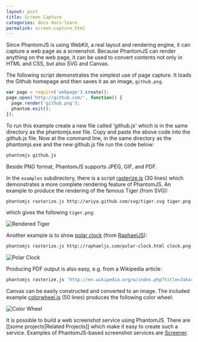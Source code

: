 ```yaml
---
layout: post
title: Screen Capture
categories: docs docs-learn
permalink: screen-capture.html
---
```


Since PhantomJS is using WebKit, a real layout and rendering engine, it can capture a web page as a screenshot. Because PhantomJS can render anything on the web page, it can be used to convert contents not only in HTML and CSS, but also SVG and Canvas.

The following script demonstrates the simplest use of page capture. It loads the Github homepage and then saves it as an image, `github.png`.

```javascript
var page = require('webpage').create();
page.open('http://github.com/', function() {
  page.render('github.png');
  phantom.exit();
});
```

To run this example create a new file called 'github.js' which is in the same directory as the phantomjs.exe file. Copy and paste the above code into the github.js file. Now at the command line, in the same directory as the phantomjs.exe and the new github.js file run the code below:

```bash
phantomjs github.js
```

Beside PNG format, PhantomJS supports JPEG, GIF, and PDF.

In the `examples` subdirectory, there is a script [rasterize.js](https://github.com/ariya/phantomjs/blob/master/examples/rasterize.js) (30 lines) which demonstrates a more complete rendering feature of PhantomJS. An example to produce the rendering of the famous Tiger (from SVG):

```bash
phantomjs rasterize.js http://ariya.github.com/svg/tiger.svg tiger.png
```
which gives the following `tiger.png`:

![Rendered Tiger](http://lh6.ggpht.com/_Oijhf1ZPv-4/TR6iM8J0KrI/AAAAAAAABy4/RCZ8Eg567LM/s400/tiger.png)

Another example is to show [polar clock](http://raphaeljs.com/polar-clock.html) (from [RaphaelJS](http://raphaeljs.com)):

```bash
phantomjs rasterize.js http://raphaeljs.com/polar-clock.html clock.png
```

![Polar Clock](https://lh5.googleusercontent.com/_Oijhf1ZPv-4/TUuUx1o-tuI/AAAAAAAAB00/Ba-Gxl5Zp6Q/s288/polar-clock.png)

Producing PDF output is also easy, e.g. from a Wikipedia article:

```bash
phantomjs rasterize.js 'http://en.wikipedia.org/w/index.php?title=Jakarta&printable=yes' jakarta.pdf
```

Canvas can be easily constructed and converted to an image. The included example [colorwheel.js](https://github.com/ariya/phantomjs/blob/master/examples/colorwheel.js) (50 lines) produces the following color wheel:

![Color Wheel](https://lh3.googleusercontent.com/-xSIzxPtJULw/TVzeP4NPMDI/AAAAAAAAB10/k-c8jB6I5Cg/s288/colorwheel.png)

It is possible to build a web screenshot service using PhantomJS. There are [[some projects|Related Projects]] which make it easy to create such a service. Examples of PhantomJS-based screenshot services are [Screener](http://screener.brachium-system.net).
